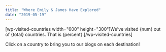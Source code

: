 ```yaml
---
title: "Where Emily & James Have Explored"
date: "2019-05-19"
---
```


\[wp-visited-countries width="600" height="300"\]We've visited {num} out of {total} countries. That is {percent}.\[/wp-visited-countries\]

Click on a country to bring you to our blogs on each destination!
